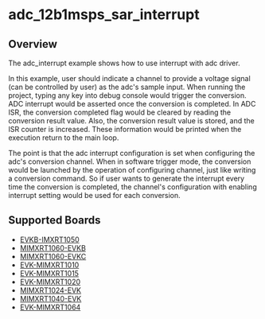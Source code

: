 # adc_12b1msps_sar_interrupt

## Overview

The adc_interrupt example shows how to use interrupt with adc driver.

In this example, user should indicate a channel to provide a voltage signal (can be controlled by user) as the adc's
sample input. When running the project, typing any key into debug console would trigger the conversion. ADC interrupt 
would be asserted once the conversion is completed. In ADC ISR, the conversion completed flag would be cleared by 
reading the conversion result value. Also, the conversion result value is stored, and the ISR counter is increased. 
These information would be printed when the execution return to the main loop.

The point is that the adc interrupt configuration is set when configuring the adc's conversion channel. When in 
software trigger mode, the conversion would be launched by the operation of configuring channel, just like writing a
conversion command. So if user wants to generate the interrupt every time the conversion is completed, the channel's 
configuration with enabling interrupt setting would be used for each conversion.

## Supported Boards
- [EVKB-IMXRT1050](../../../_boards/evkbimxrt1050/driver_examples/adc/interrupt/example_board_readme.md)
- [MIMXRT1060-EVKB](../../../_boards/evkbmimxrt1060/driver_examples/adc/interrupt/example_board_readme.md)
- [MIMXRT1060-EVKC](../../../_boards/evkcmimxrt1060/driver_examples/adc/interrupt/example_board_readme.md)
- [EVK-MIMXRT1010](../../../_boards/evkmimxrt1010/driver_examples/adc/interrupt/example_board_readme.md)
- [EVK-MIMXRT1015](../../../_boards/evkmimxrt1015/driver_examples/adc/interrupt/example_board_readme.md)
- [EVK-MIMXRT1020](../../../_boards/evkmimxrt1020/driver_examples/adc/interrupt/example_board_readme.md)
- [MIMXRT1024-EVK](../../../_boards/evkmimxrt1024/driver_examples/adc/interrupt/example_board_readme.md)
- [MIMXRT1040-EVK](../../../_boards/evkmimxrt1040/driver_examples/adc/interrupt/example_board_readme.md)
- [EVK-MIMXRT1064](../../../_boards/evkmimxrt1064/driver_examples/adc/interrupt/example_board_readme.md)
